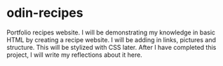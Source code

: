 # odin-recipes
Portfolio recipes website. I will be demonstrating my knowledge in basic HTML by creating a recipe website. I will be adding in links, pictures and structure. This will be stylized with CSS later. After I have completed this project, I will write my reflections about it here. 
